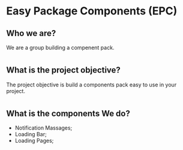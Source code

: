 # Easy Package Components (EPC)

## Who we are?

We are a group building a compenent pack.

#
## What is the project objective?

The project objective is build a components pack easy to use in your project.

#
## What is the components We do?

- Notification Massages;
- Loading Bar;
- Loading Pages;
